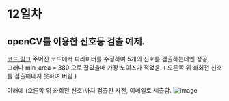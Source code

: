 # 12일차

## openCV를 이용한 신호등 검출 예제.
[코드 링크](0708_python_openCV_신호등검출.ipynb)
주어진 코드에서 파라미터를 수정하여 5개의 신호를 검출하는데엔 성공, <br>
그러나 min_area = 380 으로 잡았을때 가장 노이즈가 적었음. ( 오른쪽 위 좌회전 신호를 검출해내지 못하여 버림 )<br>

아래에 (오른쪽 위 좌회전 신호)까지 검출된 사진, 이메일로 제출함.
![image](https://github.com/user-attachments/assets/542e3649-ac2e-48ab-a652-40e02fdd42d8)
